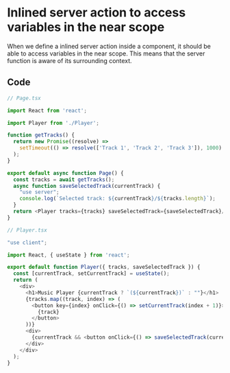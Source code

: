 # Inlined server action to access variables in the near scope

When we define a inlined server action inside a component, it should be able to access variables in the near scope. This means that the server function is aware of its surrounding context.

## Code

```typescript
// Page.tsx

import React from 'react';

import Player from './Player';

function getTracks() {
  return new Promise((resolve) =>
    setTimeout(() => resolve(['Track 1', 'Track 2', 'Track 3']), 1000)
  );
}

export default async function Page() {
  const tracks = await getTracks();
  async function saveSelectedTrack(currentTrack) {
    "use server";
    console.log(`Selected track: ${currentTrack}/${tracks.length}`);
  }
  return <Player tracks={tracks} saveSelectedTrack={saveSelectedTrack}/>;
}
```

```typescript
// Player.tsx

"use client";

import React, { useState } from 'react';

export default function Player({ tracks, saveSelectedTrack }) {
  const [currentTrack, setCurrentTrack] = useState();
  return (
    <div>
      <h1>Music Player {currentTrack ? `(${currentTrack})` : ""}</h1>
      {tracks.map((track, index) => (
        <button key={index} onClick={() => setCurrentTrack(index + 1)}>
          {track}
        </button>
      ))}
      <div>
        {currentTrack && <button onClick={() => saveSelectedTrack(currentTrack)}>Save current track</button>}
      </div>
    </div>
  );
}
```